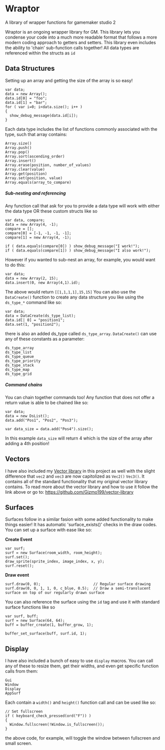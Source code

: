 # Wraptor
A library of wrapper functions for gamemaker studio 2

Wraptor is an ongoing wrapper library for GM. This library lets you condense your code into a much more readable 
format that follows a more modern coding approach to getters and setters. This library even includes the ability to 'chain'
sub-function calls together! All data types are referenced within the structs as `id`

## Data Structures
Setting up an array and getting the size of the array is so easy!
```
var data;
data = new Array();
data.id[0] = "foo";
data.id[1] = "bar";
for ( var i=0; i<data.size(); i++ )
{
  show_debug_message(data.id[i]);
}
```
Each data type includes the list of functions commonly associated with the type, such that array contains:
```
Array.size()
Array.push()
Array.pop()	
Array.sort(ascending_order)	
Array.insert()
Array.erase(position, number_of_values)
Array.clear(value)
Array.get(position)	
Array.set(position, value)	
Array.equals(array_to_compare)
```

##### Sub-nesting and referencing
Any function call that ask for you to provide a data type will work with either the data type OR these custom structs like so
```
var data, compare;
data = new Array(4, -1);
compare = [];
compare[0] = [-1, -1, -1, -1];
compare[1] = new Array(4, -1);

if ( data.equals(compare[0]) ) show_debug_message("I work!");
if ( data.equals(compare[1]) ) show_debug_message("I also work!");
```
However if you wanted to sub-nest an array, for example, you would want to do this:
```
var data;
data = new Array(2, 15);
data.insert(0, new Array(4,1).id);
```
The above would return `[[1,1,1,1],15,15]`
You can also use the `DataCreate()` function to create any data structure you like using the `ds_type_*` command like so:
```
var data;
data = DataCreate(ds_type_list);
data.id[| 0] = "position1";
data.set(1, "position2");
```
there is also an added ds_type called `ds_type_array`. `DataCreate()` can use any of these constants as a parameter:
```
ds_type_array		
ds_type_list		
ds_type_queue		
ds_type_priority	
ds_type_stack		
ds_type_map		
ds_type_grid		
```

##### Command chains
You can chain together commands too! Any function that does not offer a return value is able to be chained like so:
```
var data;
data = new DsList();
data.add("Pos1", "Pos2", "Pos3");

var data_size = data.add("Pos4").size();
```
In this example `data_size` will return 4 which is the size of the array after adding a 4th position!

## Vectors
I have also included my [Vector library](https://github.com/Gizmo199/vector-library) in this project as well with the slight difference that `vec2` and `vec3` are now capitolized as `Vec2()` `Vec3()`. It contains all of the standard functionality that my original vector library contains. To read more about the vector library and how to use it follow the link above or go to: https://github.com/Gizmo199/vector-library

## Surfaces
Surfaces follow in a similar fasion with some added functionality to make things easier! It has automatic 'surface_exists()' checks in the draw codes. You can set up a surface with ease like so:

**Create Event**
```
var surf;
surf = new Surface(room_width, room_height);
surf.set();
draw_sprite(sprite_index, image_index, x, y);
surf.reset();
```

**Draw event**
```
surf.draw(0, 0);                        // Regular surface drawing
surf.draw(0, 0, 1, 1, 0, c_blue, 0.5);  // Draw a semi-translucent surface on top of our regularly drawn surface
```

You can also reference the surface using the `id` tag and use it with standard surface functions like so
```
var surf, buff;
surf = new Surface(64, 64);
buff = buffer_create(1, buffer_grow, 1);

buffer_set_surface(buff, surf.id, 1);
```

## Display
I have also included a bunch of easy to use `display` macros. You can call any of these to resize them, get their widths, and even get specific function calls from them:
```
Gui
Window
Display
AppSurf
```
Each contain a `width()` and `height()` function call and can be used like so:
```
// Set fullscreen
if ( keyboard_check_pressed(ord("F")) )
{
  Window.fullscreen(!Window.is_fullscreen());
}
```
the above code, for example, will toggle the window between fullscreen and small screen.
